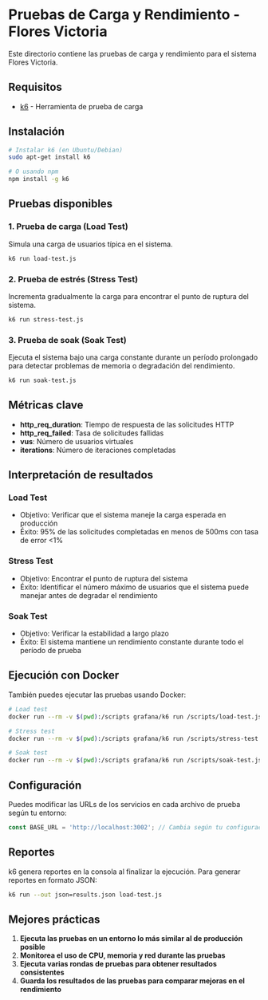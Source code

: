 # Pruebas de Carga y Rendimiento - Flores Victoria

Este directorio contiene las pruebas de carga y rendimiento para el sistema Flores Victoria.

## Requisitos

- [k6](https://k6.io/) - Herramienta de prueba de carga

## Instalación

```bash
# Instalar k6 (en Ubuntu/Debian)
sudo apt-get install k6

# O usando npm
npm install -g k6
```

## Pruebas disponibles

### 1. Prueba de carga (Load Test)

Simula una carga de usuarios típica en el sistema.

```bash
k6 run load-test.js
```

### 2. Prueba de estrés (Stress Test)

Incrementa gradualmente la carga para encontrar el punto de ruptura del sistema.

```bash
k6 run stress-test.js
```

### 3. Prueba de soak (Soak Test)

Ejecuta el sistema bajo una carga constante durante un período prolongado para detectar problemas de memoria o degradación del rendimiento.

```bash
k6 run soak-test.js
```

## Métricas clave

- **http_req_duration**: Tiempo de respuesta de las solicitudes HTTP
- **http_req_failed**: Tasa de solicitudes fallidas
- **vus**: Número de usuarios virtuales
- **iterations**: Número de iteraciones completadas

## Interpretación de resultados

### Load Test
- Objetivo: Verificar que el sistema maneje la carga esperada en producción
- Éxito: 95% de las solicitudes completadas en menos de 500ms con tasa de error <1%

### Stress Test
- Objetivo: Encontrar el punto de ruptura del sistema
- Éxito: Identificar el número máximo de usuarios que el sistema puede manejar antes de degradar el rendimiento

### Soak Test
- Objetivo: Verificar la estabilidad a largo plazo
- Éxito: El sistema mantiene un rendimiento constante durante todo el período de prueba

## Ejecución con Docker

También puedes ejecutar las pruebas usando Docker:

```bash
# Load test
docker run --rm -v $(pwd):/scripts grafana/k6 run /scripts/load-test.js

# Stress test
docker run --rm -v $(pwd):/scripts grafana/k6 run /scripts/stress-test.js

# Soak test
docker run --rm -v $(pwd):/scripts grafana/k6 run /scripts/soak-test.js
```

## Configuración

Puedes modificar las URLs de los servicios en cada archivo de prueba según tu entorno:

```javascript
const BASE_URL = 'http://localhost:3002'; // Cambia según tu configuración
```

## Reportes

k6 genera reportes en la consola al finalizar la ejecución. Para generar reportes en formato JSON:

```bash
k6 run --out json=results.json load-test.js
```

## Mejores prácticas

1. **Ejecuta las pruebas en un entorno lo más similar al de producción posible**
2. **Monitorea el uso de CPU, memoria y red durante las pruebas**
3. **Ejecuta varias rondas de pruebas para obtener resultados consistentes**
4. **Guarda los resultados de las pruebas para comparar mejoras en el rendimiento**